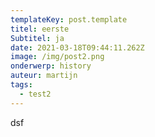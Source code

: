 ```yaml
---
templateKey: post.template
titel: eerste
Subtitel: ja
date: 2021-03-18T09:44:11.262Z
image: /img/post2.png
onderwerp: history
auteur: martijn
tags:
  - test2
---
```

dsf